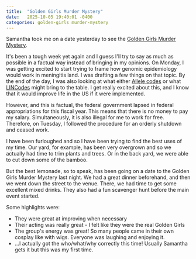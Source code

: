 ```yaml
---
title:  "Golden Girls Murder Mystery"
date:   2025-10-05 19:40:01 -0400
categories: golden-girls murder-mystery
---
```


Samantha took me on a date yesterday to see the
[Golden Girls Murder Mystery](https://www.withoutacue.com/goldengirls).

It's been a tough week yet again and I guess I'll try to say as much as possible in a factual way instead of bringing in my opinions.
On Monday, I was getting excited to start trying to frame how genomic epidemiology would work in meningitis land.
I was drafting a few things on that topic.
By the end of the day, I was also looking at what either
[Allele codes](https://github.com/ncezid-biome/AlleleCodes)
or what
[LINCodes](https://bigsdb.pasteur.fr/klebsiella/cgmlst-lincodes/)
might bring to the table.
I get really excited about this, and I know that it would improve life in the US if it were implemented.

However, and this is factual, the federal government lapsed in federal appropriations for this fiscal year.
This means that there is no money to pay my salary.
Simultaneously, it is also illegal for me to work for free.
Therefore, on Tuesday, I followed the procedure for an orderly shutdown and ceased work.

I have been furloughed and so I have been trying to find the best uses of my time.
Our yard, for example, has been very overgrown and so we actually had time to trim plants and trees.
Or in the back yard, we were able to cut down some of the bamboo.

But the best lemonade, so to speak, has been going on a date to the Golden Girls Murder Mystery last night.
We had a great dinner beforehand, and then we went down the street to the venue.
There, we had time to get some excellent mixed drinks.
They also had a fun scavenger hunt before the main event started.

Some highlights were:

* They were great at improving when necessary
* Their acting was really great - I felt like they were the real Golden Girls
* The group's energy was great! So many people came in their own cosplay like with wigs. Everyone was laughing and enjoying it.
* ...I actually got the who/what/why correctly this time! Usually Samantha gets it but this was my first time.
